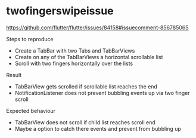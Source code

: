 # twofingerswipeissue

https://github.com/flutter/flutter/issues/84158#issuecomment-856785065

Steps to reproduce

- Create a TabBar with two Tabs and TabBarViews
- Create on any of the TabBarViews a horizontal scrollable list
- Scroll with two fingers horizontally over the lists


Result

- TabBarView gets scrolled if scrollable list reaches the end
- NotificationListener does not prevent bubbling events up via two finger scroll


Expected behaviour

- TabBarView does not scroll if child list reaches scroll end
- Maybe a option to catch there events and prevent from bubbling up
